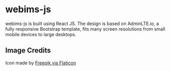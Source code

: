 # webims-js
webims-js is built using React JS. The design is based on AdminLTE.io, a fully responsive Bootstrap template, fits many screen resolutions from small mobile devices to large desktops.

## Image Credits
Icon made by [Freepik via Flaticon](https://www.flaticon.com/authors/freepik)